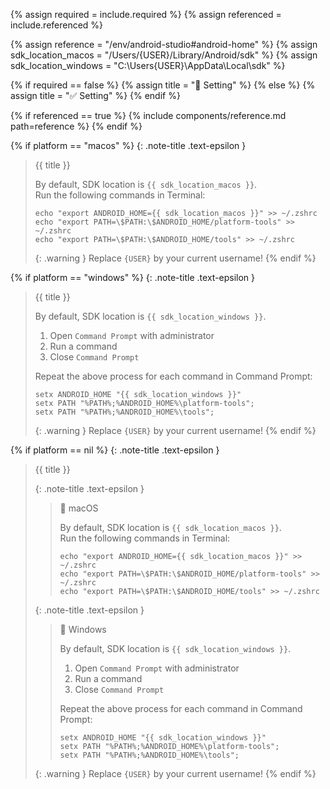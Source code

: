 <!-- LOCATION -->
<!-- _includes/components/android-studio/ -->

<!-- INCLUDE -->
<!-- components/android-studio/home.md -->

<!-- VARIABLES -->
<!-- required:      [true, false], default to true -->
<!-- referenced:    [true, false], default to false -->


<!-- READ VARIABLES -->
{% assign required   = include.required %}
{% assign referenced = include.referenced %}


<!-- ASSIGN CONSTANTS -->
{% assign reference            = "/env/android-studio#android-home" %}
{% assign sdk_location_macos   = "/Users/{USER}/Library/Android/sdk" %}
{% assign sdk_location_windows = "C:\Users\{USER}\AppData\Local\sdk" %}


<!-- DECIDE TO DISPLAY THE NECESSITY OF THE INSTALLATION -->
{% if required == false %}
    {% assign title = "🔲 Setting" %}
{% else %}
    {% assign title = "✅ Setting" %}
{% endif %}


<!-- DECIDE TO DISPLAY THE LINK OF THIS COMPONENT -->
{% if referenced == true %}
{% include components/reference.md path=reference %}
{% endif %}


<!-- MAIN CONTENT -->

<!-- MACOS -->
{% if platform == "macos" %}
{: .note-title .text-epsilon }
> {{ title }}
>
> By default, SDK location is `{{ sdk_location_macos }}`.<br>
> Run the following commands in Terminal:
> ```shell
> echo "export ANDROID_HOME={{ sdk_location_macos }}" >> ~/.zshrc
> echo "export PATH=\$PATH:\$ANDROID_HOME/platform-tools" >> ~/.zshrc
> echo "export PATH=\$PATH:\$ANDROID_HOME/tools" >> ~/.zshrc
> ```
>
> {: .warning }
> Replace `{USER}` by your current username!
{% endif %}

<!-- WINDOWS -->
{% if platform == "windows" %}
{: .note-title .text-epsilon }
> {{ title }}
>
> By default, SDK location is `{{ sdk_location_windows }}`.<br>
> 1. Open `Command Prompt` with administrator
> 2. Run a command
> 3. Close `Command Prompt`
>
> Repeat the above process for each command in Command Prompt:
> ```shell
> setx ANDROID_HOME "{{ sdk_location_windows }}"
> setx PATH "%PATH%;%ANDROID_HOME%\platform-tools";
> setx PATH "%PATH%;%ANDROID_HOME%\tools";
> ```
>
> {: .warning }
> Replace `{USER}` by your current username!
{% endif %}

<!-- ALL -->
{% if platform == nil %}
{: .note-title .text-epsilon }
> {{ title }}
>
> {: .note-title .text-epsilon }
>> 🔘 macOS
>>
>> By default, SDK location is `{{ sdk_location_macos }}`.<br>
>> Run the following commands in Terminal:
>> ```shell
>> echo "export ANDROID_HOME={{ sdk_location_macos }}" >> ~/.zshrc
>> echo "export PATH=\$PATH:\$ANDROID_HOME/platform-tools" >> ~/.zshrc
>> echo "export PATH=\$PATH:\$ANDROID_HOME/tools" >> ~/.zshrc
>> ```
>
> {: .note-title .text-epsilon }
>> 🔘 Windows
>>
>> By default, SDK location is `{{ sdk_location_windows }}`.<br>
>> 1. Open `Command Prompt` with administrator
>> 2. Run a command
>> 3. Close `Command Prompt`
>>
>> Repeat the above process for each command in Command Prompt:
>> ```shell
>> setx ANDROID_HOME "{{ sdk_location_windows }}"
>> setx PATH "%PATH%;%ANDROID_HOME%\platform-tools";
>> setx PATH "%PATH%;%ANDROID_HOME%\tools";
>> ```
>
> {: .warning }
> Replace `{USER}` by your current username!
{% endif %}
